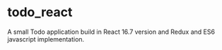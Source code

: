 # todo_react
A small Todo application build in React 16.7 version and Redux and ES6 javascript implementation.
